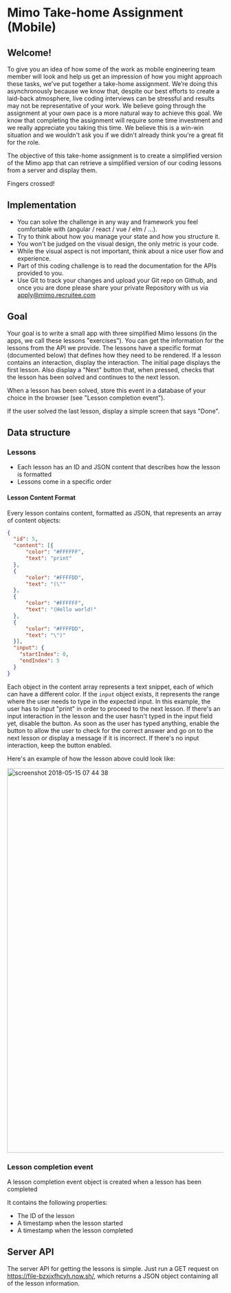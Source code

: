 # Mimo Take-home Assignment (Mobile)

## Welcome!

To give you an idea of how some of the work as mobile engineering team member will look and help us get an impression of how you might approach these tasks, we've put together a take-home assignment. We’re doing this asynchronously because we know that, despite our best efforts to create a laid-back atmosphere, live coding interviews can be stressful and results may not be representative of your work. We believe going through the assignment at your own pace is a more natural way to achieve this goal. We know that completing the assignment will require some time investment and we really appreciate you taking this time. We believe this is a win-win situation and we wouldn't ask you if we didn't already think you're a great fit for the role.

The objective of this take-home assignment is to create a simplified version of the Mimo app that can retrieve a simplified version of our coding lessons from a server and display them.

Fingers crossed!

## Implementation

- You can solve the challenge in any way and framework you feel comfortable with (angular / react / vue / elm / ...).
- Try to think about how you manage your state and how you structure it.
- You won't be judged on the visual design, the only metric is your code.
- While the visual aspect is not important, think about a nice user flow and experience.
- Part of this coding challenge is to read the documentation for the APIs provided to you.
- Use Git to track your changes and upload your Git repo on Github, and once you are done please share your private Repository with us via apply@mimo.recruitee.com

## Goal

Your goal is to write a small app with three simplified Mimo lessons (in the apps, we call these lessons "exercises"). You can get the information for the lessons from the API we provide. The lessons have a specific format (documented below) that defines how they need to be rendered. If a lesson contains an interaction, display the interaction. The initial page displays the first lesson. Also display a "Next" button that, when pressed, checks that the lesson has been solved and continues to the next lesson.

When a lesson has been solved, store this event in a database of your choice in the browser (see "Lesson completion event").

If the user solved the last lesson, display a simple screen that says "Done".

## Data structure

### Lessons

- Each lesson has an ID and JSON content that describes how the lesson is formatted
- Lessons come in a specific order

#### Lesson Content Format

Every lesson contains content, formatted as JSON, that represents an array of content objects:

```json
{
  "id": 5,
  "content": [{
      "color": "#FFFFFF",
      "text": "print"
  },
  {
      "color": "#FFFFDD",
      "text": "(\""
  },
  {
      "color": "#FFFFFF",
      "text": "(Hello world!"
  },
  {
      "color": "#FFFFDD",
      "text": "\")"
  }],
  "input": {
    "startIndex": 0,
    "endIndex": 5
  }
}
```

Each object in the content array represents a text snippet, each of which can have a different color. If the `input` object exists, it represents the range where the user needs to type in the expected input. In this example, the user has to input "print" in order to proceed to the next lesson. If there's an input interaction in the lesson and the user hasn't typed in the input field yet, disable the button. As soon as the user has typed anything, enable the button to allow the user to check for the correct answer and go on to the next lesson or display a message if it is incorrect. If there's no input interaction, keep the button enabled.

Here's an example of how the lesson above could look like:

<img width="894" alt="screenshot 2018-05-15 07 44 38" src="https://user-images.githubusercontent.com/815520/40041124-3db40568-581d-11e8-8327-f939fea207d9.png">


### Lesson completion event

A lesson completion event object is created when a lesson has been completed

It contains the following properties:
- The ID of the lesson
- A timestamp when the lesson started
- A timestamp when the lesson completed

## Server API

The server API for getting the lessons is simple. Just run a GET request on https://file-bzxjxfhcyh.now.sh/, which returns a JSON object containing all of the lesson information.


